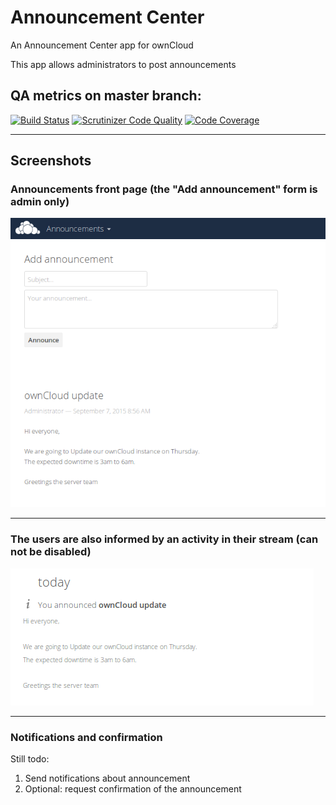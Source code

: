 # Announcement Center

An Announcement Center app for ownCloud

This app allows administrators to post announcements

## QA metrics on master branch:

[![Build Status](https://travis-ci.org/nickv-oc/announcementcenter.svg?branch=master)](https://travis-ci.org/nickv-oc/announcementcenter)
[![Scrutinizer Code Quality](https://scrutinizer-ci.com/g/nickv-oc/announcementcenter/badges/quality-score.png?b=master)](https://scrutinizer-ci.com/g/nickv-oc/announcementcenter/?branch=master)
[![Code Coverage](https://scrutinizer-ci.com/g/nickv-oc/announcementcenter/badges/coverage.png?b=master)](https://scrutinizer-ci.com/g/nickv-oc/announcementcenter/?branch=master)

---

## Screenshots

### Announcements front page (the "Add announcement" form is admin only)

![Announcement Center Frontpage](docs/AnnouncementCenterFrontpage.png)

---

### The users are also informed by an activity in their stream (can not be disabled)

![Announcement Activity](docs/AnnouncementActivity.png)

---

### Notifications and confirmation

Still todo:

1. Send notifications about announcement
2. Optional: request confirmation of the announcement
